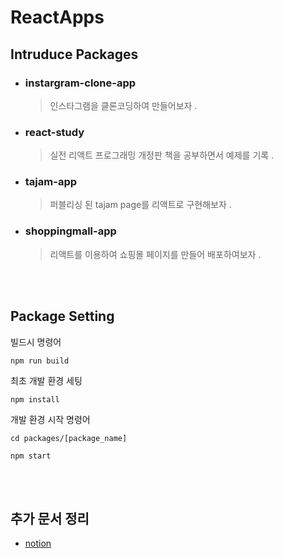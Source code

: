 # ReactApps		
		
## Intruduce Packages
	
* ### instargram-clone-app 
	>인스타그램을 클론코딩하여 만들어보자 . 
	
	
* ### react-study
	>실전 리액트 프로그래밍 개정판 책을 공부하면서 예제를 기록 .		
	
* ### tajam-app
	>퍼블리싱 된 tajam page를 리액트로 구현해보자 .
	
* ### shoppingmall-app
	>리액트를 이용하여 쇼핑몰 페이지를 만들어 배포하여보자 .  
<br/>
<br/>

## Package Setting

  빌드시 명령어
  ```
  npm run build
  ```

  최초 개발 환경 세팅
  ```
  npm install
  ```

  개발 환경 시작 명령어
  ```
  cd packages/[package_name]

  npm start
  ```
<br/>
<br/>  

## 추가 문서 정리

* [notion](https://fan-yuzu-49b.notion.site/React-Document-f1a7decb5af145f8ba133e3622abdd8e)
